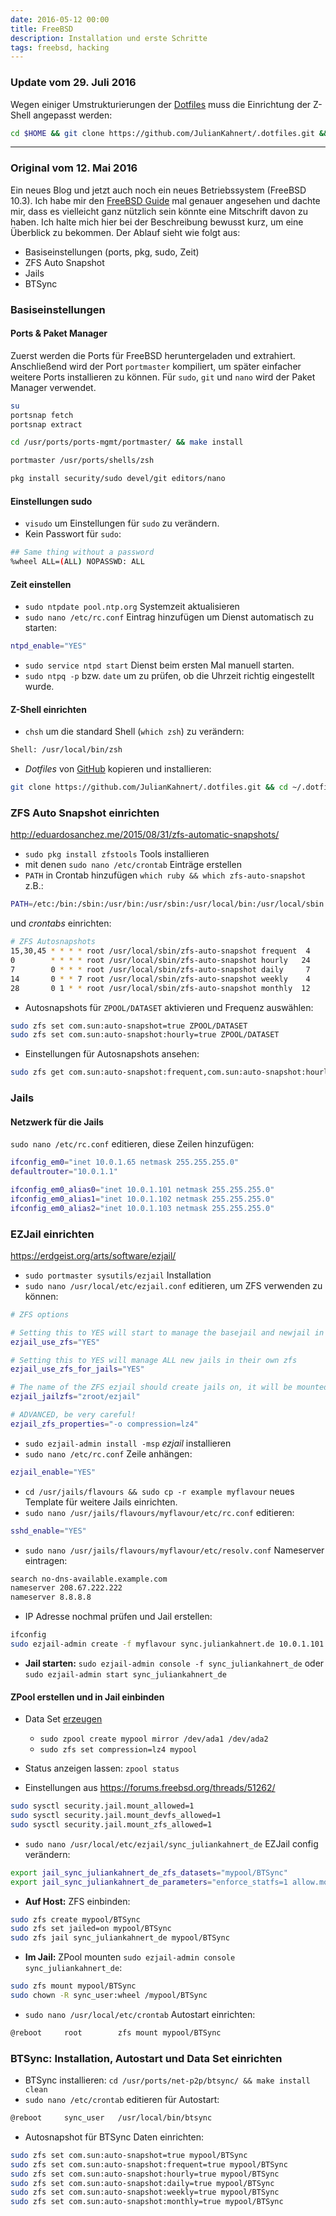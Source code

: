 ```yaml
---
date: 2016-05-12 00:00
title: FreeBSD
description: Installation und erste Schritte
tags: freebsd, hacking
---
```



### Update vom 29. Juli 2016

Wegen einiger Umstrukturierungen der [Dotfiles](https://github.com/JulianKahnert/.dotfiles) muss die Einrichtung der Z-Shell angepasst werden:

```sh
cd $HOME && git clone https://github.com/JulianKahnert/.dotfiles.git && cd $HOME/.dotfiles/dotfiles.sh install
```

---

### Original vom 12. Mai 2016

Ein neues Blog und jetzt auch noch ein neues Betriebssystem (FreeBSD 10.3). Ich habe mir den [FreeBSD Guide](https://vimeo.com/channels/freebsdguides) mal genauer angesehen und dachte mir, dass es vielleicht ganz nützlich sein könnte eine Mitschrift davon zu haben. Ich halte mich hier bei der Beschreibung bewusst kurz, um eine Überblick zu bekommen.
Der Ablauf sieht wie folgt aus:


* Basiseinstellungen (ports, pkg, sudo, Zeit)
* ZFS Auto Snapshot
* Jails
* BTSync


### Basiseinstellungen

#### Ports & Paket Manager

Zuerst werden die Ports für FreeBSD heruntergeladen und extrahiert. Anschließend wird der Port `portmaster` kompiliert, um später einfacher weitere Ports installieren zu können. Für `sudo`, `git` und `nano` wird der Paket Manager verwendet.

```sh
su
portsnap fetch
portsnap extract

cd /usr/ports/ports-mgmt/portmaster/ && make install

portmaster /usr/ports/shells/zsh

pkg install security/sudo devel/git editors/nano
```

#### Einstellungen sudo
* `visudo` um Einstellungen für `sudo` zu verändern.
* Kein Passwort für `sudo`:

```sh
## Same thing without a password
%wheel ALL=(ALL) NOPASSWD: ALL
```

#### Zeit einstellen
* `sudo ntpdate pool.ntp.org` Systemzeit aktualisieren
* `sudo nano /etc/rc.conf` Eintrag hinzufügen um Dienst automatisch zu starten:

```sh
ntpd_enable="YES"
```
* `sudo service ntpd start` Dienst beim ersten Mal manuell starten.
* `sudo ntpq -p` bzw. `date` um zu prüfen, ob die Uhrzeit richtig eingestellt wurde.


#### Z-Shell einrichten

* `chsh` um die standard Shell (`which zsh`) zu verändern:

```sh
Shell: /usr/local/bin/zsh
```

* *Dotfiles* von [GitHub](https://github.com/JulianKahnert/.dotfiles) kopieren und installieren:

```sh
git clone https://github.com/JulianKahnert/.dotfiles.git && cd ~/.dotfiles && sh ./install-dotfiles.sh
```

### ZFS Auto Snapshot einrichten
<http://eduardosanchez.me/2015/08/31/zfs-automatic-snapshots/>

* `sudo pkg install zfstools` Tools installieren
* mit denen `sudo nano /etc/crontab` Einträge erstellen
* `PATH` in Crontab hinzufügen `which ruby && which zfs-auto-snapshot` z.B.:

```sh
PATH=/etc:/bin:/sbin:/usr/bin:/usr/sbin:/usr/local/bin:/usr/local/sbin
```

und *crontabs* einrichten:

```sh
# ZFS Autosnapshots
15,30,45 * * * * root /usr/local/sbin/zfs-auto-snapshot frequent  4
0        * * * * root /usr/local/sbin/zfs-auto-snapshot hourly   24
7        0 * * * root /usr/local/sbin/zfs-auto-snapshot daily     7
14       0 * * 7 root /usr/local/sbin/zfs-auto-snapshot weekly    4
28       0 1 * * root /usr/local/sbin/zfs-auto-snapshot monthly  12
```

* Autosnapshots für `ZPOOL/DATASET` aktivieren und Frequenz auswählen:

```sh
sudo zfs set com.sun:auto-snapshot=true ZPOOL/DATASET
sudo zfs set com.sun:auto-snapshot:hourly=true ZPOOL/DATASET
```

* Einstellungen für Autosnapshots ansehen:

```sh
sudo zfs get com.sun:auto-snapshot:frequent,com.sun:auto-snapshot:hourly,com.sun:auto-snapshot:daily,com.sun:auto-snapshot:weekly,com.sun:auto-snapshot:monthly POOL/DATASET
```


### Jails

#### Netzwerk für die Jails

`sudo nano /etc/rc.conf` editieren, diese Zeilen hinzufügen:

```sh
ifconfig_em0="inet 10.0.1.65 netmask 255.255.255.0"
defaultrouter="10.0.1.1"

ifconfig_em0_alias0="inet 10.0.1.101 netmask 255.255.255.0"
ifconfig_em0_alias1="inet 10.0.1.102 netmask 255.255.255.0"
ifconfig_em0_alias2="inet 10.0.1.103 netmask 255.255.255.0"
```

### EZJail einrichten
<https://erdgeist.org/arts/software/ezjail/>

* `sudo portmaster sysutils/ezjail` Installation
* `sudo nano /usr/local/etc/ezjail.conf` editieren, um ZFS verwenden zu können:

```sh
# ZFS options

# Setting this to YES will start to manage the basejail and newjail in ZFS
ezjail_use_zfs="YES"

# Setting this to YES will manage ALL new jails in their own zfs
ezjail_use_zfs_for_jails="YES"

# The name of the ZFS ezjail should create jails on, it will be mounted at the ezjail_jaildir
ezjail_jailzfs="zroot/ezjail"

# ADVANCED, be very careful!
ezjail_zfs_properties="-o compression=lz4"
```

* `sudo ezjail-admin install -msp` *ezjail* installieren
* `sudo nano /etc/rc.conf` Zeile anhängen:

```sh
ezjail_enable="YES"
```

* `cd /usr/jails/flavours && sudo cp -r example myflavour` neues Template für weitere Jails einrichten.
* `sudo nano /usr/jails/flavours/myflavour/etc/rc.conf` editieren:

```sh
sshd_enable="YES"
```
* `sudo nano /usr/jails/flavours/myflavour/etc/resolv.conf` Nameserver eintragen:

```sh
search no-dns-available.example.com
nameserver 208.67.222.222
nameserver 8.8.8.8
```

* IP Adresse nochmal prüfen und Jail erstellen:

```sh
ifconfig
sudo ezjail-admin create -f myflavour sync.juliankahnert.de 10.0.1.101
```
* **Jail starten:**
`sudo ezjail-admin console -f sync_juliankahnert_de`
oder
`sudo ezjail-admin start sync_juliankahnert_de`

#### ZPool erstellen und in Jail einbinden
* Data Set [erzeugen](https://www.freebsd.org/doc/handbook/zfs-zpool.html)
    * `sudo zpool create mypool mirror /dev/ada1 /dev/ada2`
    * `sudo zfs set compression=lz4 mypool`
* Status anzeigen lassen: `zpool status`

* Einstellungen aus <https://forums.freebsd.org/threads/51262/>

```sh
sudo sysctl security.jail.mount_allowed=1
sudo sysctl security.jail.mount_devfs_allowed=1
sudo sysctl security.jail.mount_zfs_allowed=1
```

* `sudo nano /usr/local/etc/ezjail/sync_juliankahnert_de` EZJail config verändern:

```sh
export jail_sync_juliankahnert_de_zfs_datasets="mypool/BTSync"
export jail_sync_juliankahnert_de_parameters="enforce_statfs=1 allow.mount=1 allow.mount.zfs=1 allow.mount.procfs=1 allow.mount.devfs=1"
```

* **Auf Host:** ZFS einbinden:

```sh
sudo zfs create mypool/BTSync
sudo zfs set jailed=on mypool/BTSync
sudo zfs jail sync_juliankahnert_de mypool/BTSync
```

* **Im Jail:** ZPool mounten `sudo ezjail-admin console sync_juliankahnert_de`:

```sh
sudo zfs mount mypool/BTSync
sudo chown -R sync_user:wheel /mypool/BTSync

```
* `sudo nano /usr/local/etc/crontab` Autostart einrichten:

```sh
@reboot		root    	zfs mount mypool/BTSync
```

### BTSync: Installation, Autostart und Data Set einrichten

* BTSync installieren: `cd /usr/ports/net-p2p/btsync/ && make install clean`
* `sudo nano /etc/crontab` editieren für Autostart:

```sh
@reboot 	sync_user  	/usr/local/bin/btsync
```

* Autosnapshot für BTSync Daten einrichten:

```sh
sudo zfs set com.sun:auto-snapshot=true mypool/BTSync
sudo zfs set com.sun:auto-snapshot:frequent=true mypool/BTSync
sudo zfs set com.sun:auto-snapshot:hourly=true mypool/BTSync
sudo zfs set com.sun:auto-snapshot:daily=true mypool/BTSync
sudo zfs set com.sun:auto-snapshot:weekly=true mypool/BTSync
sudo zfs set com.sun:auto-snapshot:monthly=true mypool/BTSync
```
